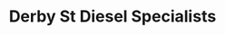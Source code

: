 ---
title: "Derby St Diesel Specialists"
url: /westport/derby-st-diesel-specialists/
shop: car repair
---